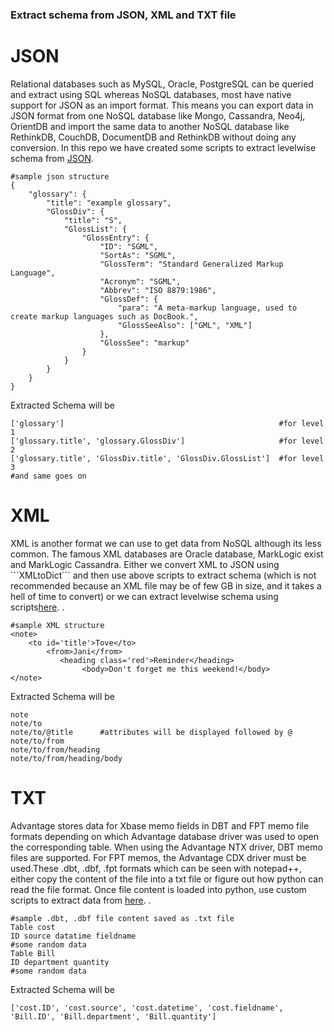 <h3>Extract schema from JSON, XML and TXT file</h3>

<h1>JSON</h1>
Relational databases such as MySQL, Oracle, PostgreSQL can be queried and extract using SQL whereas NoSQL databases, most have native support for JSON as an import format. This means you can export data in JSON format from one NoSQL database like Mongo, Cassandra, Neo4j, OrientDB and import the same data to another NoSQL database like RethinkDB, CouchDB, DocumentDB and RethinkDB  without doing any conversion. In this repo we have created some scripts to extract levelwise schema from <a href="https://github.com/abhishek2f24/NoSQL-Schema-Extraction/tree/main/JSON">JSON</a>.

```
#sample json structure
{
    "glossary": {
        "title": "example glossary",
		"GlossDiv": {
            "title": "S",
			"GlossList": {
                "GlossEntry": {
                    "ID": "SGML",
					"SortAs": "SGML",
					"GlossTerm": "Standard Generalized Markup Language",
					"Acronym": "SGML",
					"Abbrev": "ISO 8879:1986",
					"GlossDef": {
                        "para": "A meta-markup language, used to create markup languages such as DocBook.",
						"GlossSeeAlso": ["GML", "XML"]
                    },
					"GlossSee": "markup"
                }
            }
        }
    }
}

```

Extracted Schema will be 
```
['glossary']                                                #for level 1
['glossary.title', 'glossary.GlossDiv']                     #for level 2
['glossary.title', 'GlossDiv.title', 'GlossDiv.GlossList']  #for level 3
#and same goes on
```


<h1>XML</h1>
XML is another format we can use to get data from NoSQL although its less common. The famous XML databases are Oracle database, MarkLogic exist and MarkLogic Cassandra. Either we convert XML to JSON using ```XMLtoDict``` and then use above scripts to extract schema (which is not recommended because an XML file may be of few GB in size, and it takes a hell of time to convert) or we can extract levelwise schema using scripts<a href="https://github.com/abhishek2f24/NoSQL-Schema-Extraction/tree/main/XML">here</a>.
.

```
#sample XML structure
<note>
    <to id='title'>Tove</to>
        <from>Jani</from>
           <heading class='red'>Reminder</heading>
                <body>Don't forget me this weekend!</body>
</note>
```
Extracted Schema will be
```
note
note/to
note/to/@title      #attributes will be displayed followed by @
note/to/from
note/to/from/heading
note/to/from/heading/body
```
<h1>TXT</h1>
Advantage stores data for Xbase memo fields in DBT and FPT memo file formats depending on which Advantage database driver was used to open the corresponding table. When using the Advantage NTX driver, DBT memo files are supported. For FPT memos, the Advantage CDX driver must be used.These .dbt, .dbf, .fpt formats which can be seen with notepad++, either copy the content of the file into a txt file or figure out how python can read the file format. Once file content is loaded into python, use custom scripts to extract data from <a href="https://github.com/abhishek2f24/NoSQL-Schema-Extraction/tree/main/TXT">here</a>.
. 

```
#sample .dbt, .dbf file content saved as .txt file
Table cost
ID source datatime fieldname
#some random data
Table Bill
ID department quantity
#some random data
```

Extracted Schema will be
```
['cost.ID', 'cost.source', 'cost.datetime', 'cost.fieldname', 'Bill.ID', 'Bill.department', 'Bill.quantity']
```
